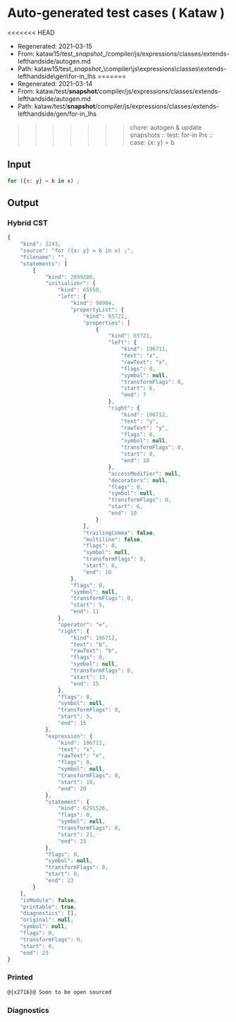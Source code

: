 # Auto-generated test cases ( Kataw )
<<<<<<< HEAD
- Regenerated: 2021-03-15
- From: kataw15/test\__snapshot__/compiler/js/expressions/classes/extends-lefthandside/autogen.md
- Path: kataw15/test\__snapshot__\compiler\js\expressions\classes\extends-lefthandside\gen\for-in_lhs
=======
- Regenerated: 2021-03-14
- From: kataw/test/__snapshot__/compiler/js/expressions/classes/extends-lefthandside/autogen.md
- Path: kataw/test/__snapshot__/compiler/js/expressions/classes/extends-lefthandside/gen/for-in_lhs
>>>>>>> chore: autogen & update snapshots
> :: test: for-in lhs
> :: case: {x: y} = b
## Input

`````js
for ({x: y} = b in x) ;
`````

## Output

### Hybrid CST

```javascript
{
    "kind": 2243,
    "source": "for ({x: y} = b in x) ;",
    "filename": "",
    "statements": [
        {
            "kind": 2099286,
            "initializer": {
                "kind": 65550,
                "left": {
                    "kind": 98984,
                    "propertyList": {
                        "kind": 65722,
                        "properties": [
                            {
                                "kind": 65721,
                                "left": {
                                    "kind": 196711,
                                    "text": "x",
                                    "rawText": "x",
                                    "flags": 0,
                                    "symbol": null,
                                    "transformFlags": 0,
                                    "start": 6,
                                    "end": 7
                                },
                                "right": {
                                    "kind": 196712,
                                    "text": "y",
                                    "rawText": "y",
                                    "flags": 0,
                                    "symbol": null,
                                    "transformFlags": 0,
                                    "start": 8,
                                    "end": 10
                                },
                                "accessModifier": null,
                                "decorators": null,
                                "flags": 0,
                                "symbol": null,
                                "transformFlags": 0,
                                "start": 6,
                                "end": 10
                            }
                        ],
                        "trailingComma": false,
                        "multiline": false,
                        "flags": 0,
                        "symbol": null,
                        "transformFlags": 0,
                        "start": 6,
                        "end": 10
                    },
                    "flags": 0,
                    "symbol": null,
                    "transformFlags": 0,
                    "start": 5,
                    "end": 11
                },
                "operator": "=",
                "right": {
                    "kind": 196712,
                    "text": "b",
                    "rawText": "b",
                    "flags": 0,
                    "symbol": null,
                    "transformFlags": 0,
                    "start": 13,
                    "end": 15
                },
                "flags": 0,
                "symbol": null,
                "transformFlags": 0,
                "start": 5,
                "end": 15
            },
            "expression": {
                "kind": 196712,
                "text": "x",
                "rawText": "x",
                "flags": 0,
                "symbol": null,
                "transformFlags": 0,
                "start": 18,
                "end": 20
            },
            "statement": {
                "kind": 6291526,
                "flags": 0,
                "symbol": null,
                "transformFlags": 0,
                "start": 21,
                "end": 23
            },
            "flags": 0,
            "symbol": null,
            "transformFlags": 0,
            "start": 0,
            "end": 23
        }
    ],
    "isModule": false,
    "printable": true,
    "diagnostics": [],
    "original": null,
    "symbol": null,
    "flags": 0,
    "transformFlags": 0,
    "start": 0,
    "end": 23
}
```

### Printed

```javascript
@{x2716}@ Soon to be open sourced
```

### Diagnostics

```javascript

```

